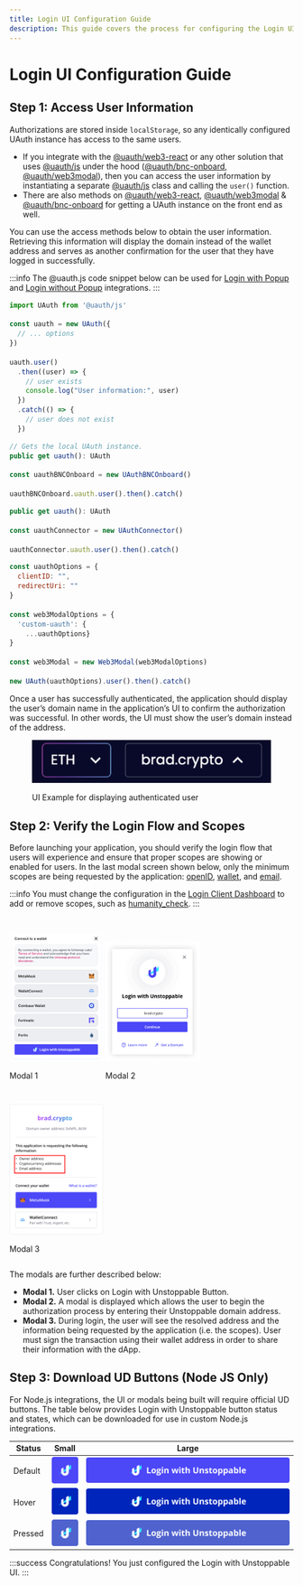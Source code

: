 ```yaml
---
title: Login UI Configuration Guide
description: This guide covers the process for configuring the Login UI to obtain user information and display the authenticated user's domain name instead of address.
---
```


# Login UI Configuration Guide

## Step 1: Access User Information

Authorizations are stored inside `localStorage`, so any identically configured UAuth instance has access to the same users.

* If you integrate with the [@uauth/web3-react](https://github.com/uauth/web3-react) or any other solution that uses [@uauth/js](https://github.com/uauth/js) under the hood ([@uauth/bnc-onboard](https://github.com/uauth/bnc-onboard), [@uauth/web3modal](https://github.com/uauth/web3modal)), then you can access the user information by instantiating a separate [@uauth/js](https://github.com/uauth/js) class and calling the `user()` function.
* There are also methods on [@uauth/web3-react](https://github.com/uauth/web3-react), [@uauth/web3modal](https://github.com/uauth/web3modal) & [@uauth/bnc-onboard](https://github.com/uauth/bnc-onboard) for getting a UAuth instance on the front end as well.

You can use the access methods below to obtain the user information. Retrieving this information will display the domain instead of the wallet address and serves as another confirmation for the user that they have logged in successfully.

:::info
The @uauth.js code snippet below can be used for [Login with Popup](login-with-popup.md) and [Login without Popup](login-without-popup.md) integrations.
:::

```javascript @uauth.js
import UAuth from '@uauth/js'

const uauth = new UAuth({
  // ... options
})

uauth.user()
  .then((user) => {
    // user exists
    console.log("User information:", user)
  })
  .catch(() => {
    // user does not exist
  })
```

```javascript BNC Onboard
// Gets the local UAuth instance.
public get uauth(): UAuth

const uauthBNCOnboard = new UAuthBNCOnboard()

uauthBNCOnboard.uauth.user().then().catch()
```

```javascript Web3 React
public get uauth(): UAuth

const uauthConnector = new UAuthConnector()

uauthConnector.uauth.user().then().catch()
```

```javascript Web3 Modal
const uauthOptions = {
  clientID: "",
  redirectUri: ""
}

const web3ModalOptions = {
  'custom-uauth': {
    ...uauthOptions}
}

const web3Modal = new Web3Modal(web3ModalOptions)

new UAuth(uauthOptions).user().then().catch()
```

Once a user has successfully authenticated, the application should display the user’s domain name in the application’s UI to confirm the authorization was successful. In other words, the UI must show the user’s domain instead of the address.

<figure>

![UI Example for displaying authenticated user](/images/third-UI-example-login-domains.png '#width=50%')

<figcaption>UI Example for displaying authenticated user</figcaption>
</figure>

## Step 2: Verify the Login Flow and Scopes

Before launching your application, you should verify the login flow that users will experience and ensure that proper scopes are showing or enabled for users. In the last modal screen shown below, only the minimum scopes are being requested by the application: [openID](../get-started-login/scopes-for-login.md#openid-scope), [wallet](../get-started-login/scopes-for-login.md#wallet-scope), and [email](../get-started-login/scopes-for-login.md#email-scope).

:::info
You must change the configuration in the [Login Client Dashboard](login-client-configuration.md#scopes) to add or remove scopes, such as [humanity_check](../get-started-login/scopes-for-login.md#humanity_check-scope).
:::

<figure style="width:33%;display:inline-block;margin-left:0;margin-right:0;">

![1) User Clicks Login with Unstoppable button to get started](/images/login-domains-modal1.png)

<figcaption>Modal 1</figcaption>
</figure>


<figure style="width:33%;display:inline-block;margin-left:0;margin-right:0;">

![2)User Enters Unstoppable Domain Address to Login to dApp](/images/login-domains-modal2-v2.png)

<figcaption>Modal 2</figcaption>
</figure>


<figure style="width:33%;display:inline-block;margin-left:0;margin-right:0;">

![3) User Consent screen details the scopes being requested by dApp](/images/consent-screen-marked-v2.png)

<figcaption>Modal 3</figcaption>
</figure>

The modals are further described below:

* **Modal 1.** User clicks on Login with Unstoppable Button.
* **Modal 2.** A modal is displayed which allows the user to begin the authorization process by entering their Unstoppable domain address.
* **Modal 3.** During login, the user will see the resolved address and the information being requested by the application (i.e. the scopes). User must sign the transaction using their wallet address in order to share their information with the dApp.

## Step 3: Download UD Buttons (Node JS Only)

For Node.js integrations, the UI or modals being built will require official UD buttons. The table below provides Login with Unstoppable button status and states, which can be downloaded for use in custom Node.js integrations.

| Status  | Small                                       | Large                                         |
| ------- | ------------------------------------------- | --------------------------------------------- |
| Default | ![Small login button: default](/images/default-icon.png) | ![Large login button: default](/images/default-button.png) |
| Hover   | ![Small login button: hover](/images/hover-icon.png)   | ![Large login button: hover](/images/hover-button.png)   |
| Pressed | ![small login button: pressed](/images/pressed-icon.png) | ![Large login button: pressed](/images/pressed-button.png) |

:::success Congratulations!
You just configured the Login with Unstoppable UI.
:::
